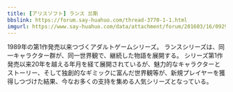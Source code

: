 ```yaml
---
title: [アリスソフト] ランス 兰斯
bbslink: https://forum.say-huahuo.com/thread-3770-1-1.html
imgurl: https://www.say-huahuo.com/data/attachment/forum/201603/16/092948h8z0ihhhvmvh3j66.jpg
---
```


1989年の第1作発売以来つづくアダルトゲームシリーズ。
ランスシリーズは、同一キャラクター群が、同一世界観で、継続した物語を展開する。
シリーズ第1作発売以来20年を越える年月を経て展開されているが、魅力的なキャラクターとストーリー、そして独創的なギミックに富んだ世界観等が、新規プレイヤーを獲得しつづけた結果、今なお多くの支持を集める人気シリーズとなっている。<!--more-->
